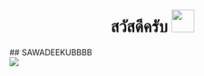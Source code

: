 <h1 align = "center"> สวัสดีครับ <img src= "https://media.discordapp.net/attachments/655680640385286149/875412466224484412/image0.gif" width="40"> </h1>
##  SAWADEEKUBBBB


<div>
 <img src = "https://github-profile-trophy.vercel.app/?username=gutohsavage&theme=monokai&column=8">
</div>

